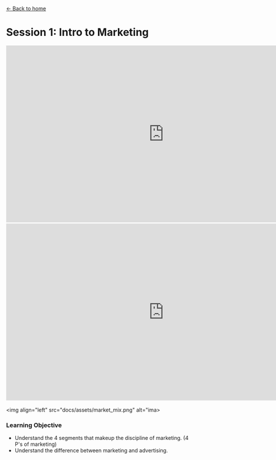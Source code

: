 [<- Back to home](https://pgtreau.github.io/)
# Session 1: Intro to Marketing

<iframe width="853" height="480" src="https://www.youtube.com/embed/qWlhzTI0ooo?list=PL14BB28B5FE99A733" title="Introduction to Marketing: The Importance of Product, Price, Place, &amp; Promotion | Episode 118" frameborder="0" allow="accelerometer; autoplay; clipboard-write; encrypted-media; gyroscope; picture-in-picture; web-share" allowfullscreen></iframe>

<iframe width="853" height="480" src="https://www.youtube.com/embed/AyyvFASW6Nw" title="The Difference Between Goods & Services" frameborder="0" allow="accelerometer; autoplay; clipboard-write; encrypted-media; gyroscope; picture-in-picture; web-share" allowfullscreen></iframe> 

<img align="left" src="docs/assets/market_mix.png" alt="ima>

### Learning Objective
- Understand the 4 segments that makeup the discipline of marketing. (4 P's of marketing)
- Understand the difference between marketing and advertising.
